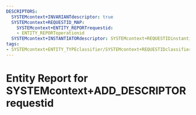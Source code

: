```yaml
---
DESCRIPTORS:
  SYSTEMcontext+INVARIANTdescriptor: true
  SYSTEMcontext+REQUESTID_MAP:
    SYSTEMcontext+ENTITY_REPORTrequestid:
    - ENTITY_REPORToperationid
  SYSTEMcontext+INSTANTIATORdescriptor: SYSTEMcontext+REQUESTIDinstantiator
tags:
- SYSTEMcontext+ENTITY_TYPEclassifier/SYSTEMcontext+REQUESTIDclassifier_value
---
```

# Entity Report for SYSTEMcontext+ADD_DESCRIPTORrequestid

